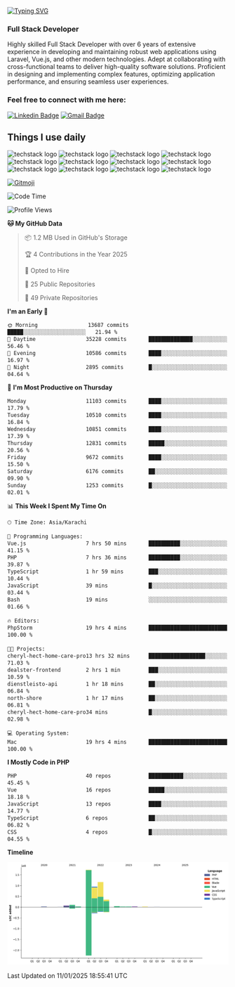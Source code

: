 [![Typing SVG](https://readme-typing-svg.demolab.com?font=Permanent+Marker&size=31&pause=1000&color=00A11F&center=true&random=false&width=435&lines=Hi+%F0%9F%91%8B%2C+I'm+Waheed+Sindhani)](https://git.io/typing-svg)
### Full Stack Developer
Highly skilled Full Stack Developer with over 6 years of extensive experience in developing and maintaining robust web applications using Laravel, Vue.js, and other modern technologies. Adept at collaborating with cross-functional teams to deliver high-quality software solutions. Proficient in designing and implementing complex features, optimizing application performance, and ensuring seamless user experiences. 

### Feel free to connect with me here:

[![Linkedin Badge](https://img.shields.io/badge/-waheedsindhani-blue?style=flat-square&logo=Linkedin&logoColor=white&link=https://www.linkedin.com/in/waheed-sindhani/)](https://www.linkedin.com/in/waheed-sindhani/)
[![Gmail Badge](https://img.shields.io/badge/-waheed.eliccs@gmail.com-c14438?style=flat-square&logo=Gmail&logoColor=white&link=mailto:waheed.eliccs@gmail.com)](mailto:waheed.eliccs@gmail.com)

## Things I use daily
![techstack logo](https://readme-components.vercel.app/api?component=logo&logo=react&text=false&animation=spin&fill=000000&svgfill=2d79c7)
![techstack logo](https://readme-components.vercel.app/api?component=logo&logo=vue.js&text=false&fill=000000&svgfill=4FC08D)
![techstack logo](https://readme-components.vercel.app/api?component=logo&logo=laravel&text=false&fill=000000&svgfill=FF2D20)
![techstack logo](https://readme-components.vercel.app/api?component=logo&logo=javascript&text=false&fill=000000&svgfill=F7DF1E)
![techstack logo](https://readme-components.vercel.app/api?component=logo&logo=mysql&text=false&fill=000000&svgfill=4479A1)
![techstack logo](https://readme-components.vercel.app/api?component=logo&logo=quasar&text=false&svgfill=050A14&fill=ffffaa&animation=spin)
![techstack logo](https://readme-components.vercel.app/api?component=logo&logo=typescript&text=false&fill=000000&svgfill=3178C6)
![techstack logo](https://readme-components.vercel.app/api?component=logo&logo=node.js&text=false&fill=000000&svgfill=5FA04E)
![techstack logo](https://readme-components.vercel.app/api?component=logo&logo=tailwindcss&text=false&fill=000000&svgfill=06B6D4)
![techstack logo](https://readme-components.vercel.app/api?component=logo&logo=docker&text=false&fill=000000&svgfill=2496ED)
![techstack logo](https://readme-components.vercel.app/api?component=logo&logo=linux&text=false&fill=000000&svgfill=FCC624)
![techstack logo](https://readme-components.vercel.app/api?component=logo&logo=amazonaws&text=false&fill=000000&svgfill=232F3E)



<!--
**Sindhani/sindhani** is a ✨ _special_ ✨ repository because its `README.md` (this file) appears on your GitHub profile.

Here are some ideas to get you started:

- 🔭 I’m currently working on ...
- 🌱 I’m currently learning ...
- 👯 I’m looking to collaborate on ...
- 🤔 I’m looking for help with ...
- 💬 Ask me about ...
- 📫 How to reach me: ...
- 😄 Pronouns: ...
- ⚡ Fun fact: ...
-->
<a href="https://gitmoji.dev">
  <img
    src="https://img.shields.io/badge/gitmoji-%20😜%20😍-FFDD67.svg?style=flat-square"
    alt="Gitmoji"
  />
</a>

<!--START_SECTION:waka-->
![Code Time](http://img.shields.io/badge/Code%20Time-875%20hrs%209%20mins-blue)

![Profile Views](http://img.shields.io/badge/Profile%20Views-0-blue)

**🐱 My GitHub Data** 

> 📦 1.2 MB Used in GitHub's Storage 
 > 
> 🏆 4 Contributions in the Year 2025
 > 
> 💼 Opted to Hire
 > 
> 📜 25 Public Repositories 
 > 
> 🔑 49 Private Repositories 
 > 
**I'm an Early 🐤** 

```text
🌞 Morning                13687 commits       █████░░░░░░░░░░░░░░░░░░░░   21.94 % 
🌆 Daytime                35228 commits       ██████████████░░░░░░░░░░░   56.46 % 
🌃 Evening                10586 commits       ████░░░░░░░░░░░░░░░░░░░░░   16.97 % 
🌙 Night                  2895 commits        █░░░░░░░░░░░░░░░░░░░░░░░░   04.64 % 
```
📅 **I'm Most Productive on Thursday** 

```text
Monday                   11103 commits       ████░░░░░░░░░░░░░░░░░░░░░   17.79 % 
Tuesday                  10510 commits       ████░░░░░░░░░░░░░░░░░░░░░   16.84 % 
Wednesday                10851 commits       ████░░░░░░░░░░░░░░░░░░░░░   17.39 % 
Thursday                 12831 commits       █████░░░░░░░░░░░░░░░░░░░░   20.56 % 
Friday                   9672 commits        ████░░░░░░░░░░░░░░░░░░░░░   15.50 % 
Saturday                 6176 commits        ██░░░░░░░░░░░░░░░░░░░░░░░   09.90 % 
Sunday                   1253 commits        █░░░░░░░░░░░░░░░░░░░░░░░░   02.01 % 
```


📊 **This Week I Spent My Time On** 

```text
🕑︎ Time Zone: Asia/Karachi

💬 Programming Languages: 
Vue.js                   7 hrs 50 mins       ██████████░░░░░░░░░░░░░░░   41.15 % 
PHP                      7 hrs 36 mins       ██████████░░░░░░░░░░░░░░░   39.87 % 
TypeScript               1 hr 59 mins        ███░░░░░░░░░░░░░░░░░░░░░░   10.44 % 
JavaScript               39 mins             █░░░░░░░░░░░░░░░░░░░░░░░░   03.44 % 
Bash                     19 mins             ░░░░░░░░░░░░░░░░░░░░░░░░░   01.66 % 

🔥 Editors: 
PhpStorm                 19 hrs 4 mins       █████████████████████████   100.00 % 

🐱‍💻 Projects: 
cheryl-hect-home-care-pro13 hrs 32 mins      ██████████████████░░░░░░░   71.03 % 
dealster-frontend        2 hrs 1 min         ███░░░░░░░░░░░░░░░░░░░░░░   10.59 % 
dienstleisto-api         1 hr 18 mins        ██░░░░░░░░░░░░░░░░░░░░░░░   06.84 % 
north-shore              1 hr 17 mins        ██░░░░░░░░░░░░░░░░░░░░░░░   06.81 % 
cheryl-hect-home-care-pro34 mins             █░░░░░░░░░░░░░░░░░░░░░░░░   02.98 % 

💻 Operating System: 
Mac                      19 hrs 4 mins       █████████████████████████   100.00 % 
```

**I Mostly Code in PHP** 

```text
PHP                      40 repos            ███████████░░░░░░░░░░░░░░   45.45 % 
Vue                      16 repos            █████░░░░░░░░░░░░░░░░░░░░   18.18 % 
JavaScript               13 repos            ████░░░░░░░░░░░░░░░░░░░░░   14.77 % 
TypeScript               6 repos             ██░░░░░░░░░░░░░░░░░░░░░░░   06.82 % 
CSS                      4 repos             █░░░░░░░░░░░░░░░░░░░░░░░░   04.55 % 
```



**Timeline**

![Lines of Code chart](https://raw.githubusercontent.com/Sindhani/Sindhani/main/assets/bar_graph.png)


 Last Updated on 11/01/2025 18:55:41 UTC
<!--END_SECTION:waka-->
